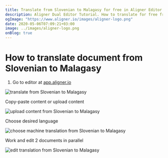 ```yaml
---
title: Translate from Slovenian to Malagasy for free in Aligner Editor
description: Aligner Dual Editor Tutorial. How to translate for free from Slovenian to Malagasy. Aligner is multilingual document management platform. 
ogImage: "https://www.aligner.io/images/aligner-logo.png"
date: 2020-05-06T07:09:21+03:00
image: ../images/aligner-logo.png
onBlog: true
---
```


# How to translate document from Slovenian to Malagasy

1. Go to editor at [app.aligner.io](https://app.aligner.io "Aligner App web page")

![translate from Slovenian to Malagasy](../aligner-blank-editor.png "translate from Slovenian to Malagasy")

Copy-paste content or upload content

![upload content from Slovenian to Malagasy](../aligner-uploaded-document.png "upload content from Slovenian to Malagasy")

Choose desired language

![choose machine translation from Slovenian to Malagasy](../aligner-language-dropdown.png "choose machine translation from Slovenian to Malagasy")

Work and edit 2 documents in parallel

![edit translation from Slovenian to Malagasy](../aligner-double-sitded-editor.png "edit translation from Slovenian to Malagasy")

